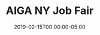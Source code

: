 ---
title: "AIGA NY Job Fair"
date: 2019-02-15T00:00:00-05:00
location: Wollman Hall, Eugene Lang College of Liberal Arts
link: https://www.aigany.org/event/aiga-ny-job-fair/
---